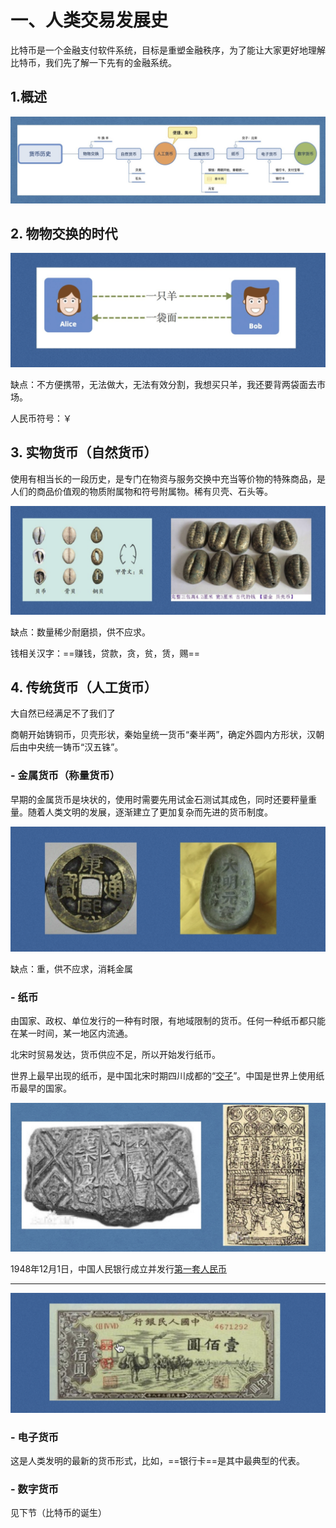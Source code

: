 # 一、人类交易发展史

比特币是一个金融支付软件系统，目标是重塑金融秩序，为了能让大家更好地理解比特币，我们先了解一下先有的金融系统。

## 1.概述

![image-20221108121144796](assets/image-20221108121144796.png)



## 2. 物物交换的时代

![image-20221108121156585](assets/image-20221108121156585.png)

缺点：不方便携带，无法做大，无法有效分割，我想买只羊，我还要背两袋面去市场。

人民币符号：￥



## 3. 实物货币（自然货币）

使用有相当长的一段历史，是专门在物资与服务交换中充当等价物的特殊商品，是人们的商品价值观的物质附属物和符号附属物。稀有贝壳、石头等。

![image-20221108121208725](assets/image-20221108121208725.png)

缺点：数量稀少耐磨损，供不应求。

钱相关汉字：==赚钱，贷款，贪，贫，赁，赐==



## 4. 传统货币（人工货币）

大自然已经满足不了我们了

商朝开始铸铜币，贝壳形状，秦始皇统一货币“秦半两”，确定外圆内方形状，汉朝后由中央统一铸币“汉五铢”。

### - 金属货币（称量货币）

早期的金属货币是块状的，使用时需要先用试金石测试其成色，同时还要秤量重量。随着人类文明的发展，逐渐建立了更加复杂而先进的货币制度。

![image-20221108121223646](assets/image-20221108121223646.png)

缺点：重，供不应求，消耗金属

### - 纸币

由国家、政权、单位发行的一种有时限，有地域限制的货币。任何一种纸币都只能在某一时间，某一地区内流通。

北宋时贸易发达，货币供应不足，所以开始发行纸币。

世界上最早出现的纸币，是中国北宋时期四川成都的“[交子](https://baike.baidu.com/item/%E4%BA%A4%E5%AD%90)”。中国是世界上使用纸币最早的国家。

![image-20221108121235400](assets/image-20221108121235400.png)

1948年12月1日，中国人民银行成立并发行[第一套人民币](https://baike.baidu.com/item/%E7%AC%AC%E4%B8%80%E5%A5%97%E4%BA%BA%E6%B0%91%E5%B8%81)

------

![image-20221108121243927](assets/image-20221108121243927.png)



### - 电子货币

这是人类发明的最新的货币形式，比如，==银行卡==是其中最典型的代表。



### - 数字货币

见下节（比特币的诞生）

























